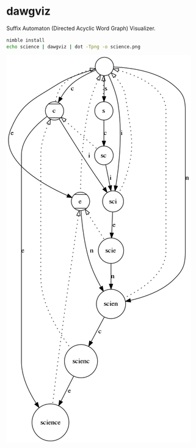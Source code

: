 # dawgviz

Suffix Automaton (Directed Acyclic Word Graph) Visualizer.

```sh
nimble install
echo science | dawgviz | dot -Tpng -o science.png
```

![Automaton for "science"](https://github.com/SirNickolas/dawgviz/raw/master/science.png)
